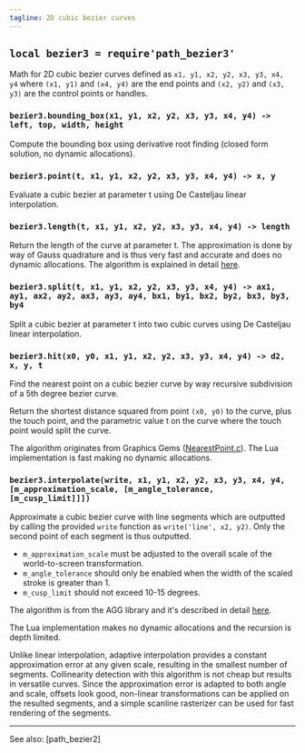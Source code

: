 ```yaml
---
tagline: 2D cubic bezier curves
---
```


## `local bezier3 = require'path_bezier3'`

Math for 2D cubic bezier curves defined as
  `x1, y1, x2, y2, x3, y3, x4, y4`
where `(x1, y1)` and `(x4, y4)` are the end points and `(x2, y2)` and `(x3, y3)` are the control points or handles.

### `bezier3.bounding_box(x1, y1, x2, y2, x3, y3, x4, y4) -> left, top, width, height`

Compute the bounding box using derivative root finding (closed form solution, no dynamic allocations).

### `bezier3.point(t, x1, y1, x2, y2, x3, y3, x4, y4) -> x, y`

Evaluate a cubic bezier at parameter t using De Casteljau linear interpolation.

### `bezier3.length(t, x1, y1, x2, y2, x3, y3, x4, y4) -> length`

Return the length of the curve at parameter t. The approximation is done by way of Gauss quadrature and is thus very fast and accurate and does no dynamic allocations. The algorithm is explained in detail [here](http://processingjs.nihongoresources.com/bezierinfo/#intoffsets_c).

### `bezier3.split(t, x1, y1, x2, y2, x3, y3, x4, y4) -> ax1, ay1, ax2, ay2, ax3, ay3, ay4, bx1, by1, bx2, by2, bx3, by3, by4`

Split a cubic bezier at parameter t into two cubic curves using De Casteljau linear interpolation.

### `bezier3.hit(x0, y0, x1, y1, x2, y2, x3, y3, x4, y4) -> d2, x, y, t`

Find the nearest point on a cubic bezier curve by way recursive subdivision of a 5th degree bezier curve.

Return the shortest distance squared from point `(x0, y0)` to the curve, plus the touch point, and the parametric value t on the curve where the touch point would split the curve.

The algorithm originates from Graphics Gems
([NearestPoint.c](http://webdocs.cs.ualberta.ca/~graphics/books/GraphicsGems/gems/NearestPoint.c)).
The Lua implementation is fast making no dynamic allocations.

### `bezier3.interpolate(write, x1, y1, x2, y2, x3, y3, x4, y4, [m_approximation_scale, [m_angle_tolerance, [m_cusp_limit]]])`

Approximate a cubic bezier curve with line segments which are outputted by calling the provided `write` function
as `write('line', x2, y2)`. Only the second point of each segment is thus outputted.

  * `m_approximation_scale` must be adjusted to the overall scale of the world-to-screen transformation.
  * `m_angle_tolerance` should only be enabled when the width of the scaled stroke is greater than 1.
  * `m_cusp_limit` should not exceed 10-15 degrees.

The algorithm is from the AGG library and it's described in detail
[here](http://www.antigrain.com/research/adaptive_bezier/index.html).

The Lua implementation makes no dynamic allocations and the recursion is depth limited.

Unlike linear interpolation, adaptive interpolation provides a constant approximation error at any given scale,
resulting in the smallest number of segments. Collinearity detection with this algorithm is not cheap but results
in versatile curves. Since the approximation error is adapted to both angle and scale, offsets look good,
non-linear transformations can be applied on the resulted segments, and a simple scanline rasterizer can be used
for fast rendering of the segments.

----
See also: [path_bezier2]
